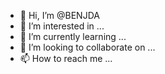 - 👋 Hi, I’m @BENJDA
- 👀 I’m interested in ...
- 🌱 I’m currently learning ...
- 💞️ I’m looking to collaborate on ...
- 📫 How to reach me ...

<!---
BENJDA/BENJDA is a ✨ special ✨ repository because its `README.md` (this file) appears on your GitHub profile.
You can click the Preview link to take a look at your changes.
--->
